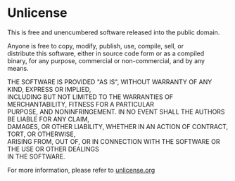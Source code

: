 # Unlicense

This is free and unencumbered software released into the public domain.

Anyone is free to copy, modify, publish, use, compile, sell, or  
distribute this software, either in source code form or as a compiled  
binary, for any purpose, commercial or non-commercial, and by any  
means.  

THE SOFTWARE IS PROVIDED "AS IS", WITHOUT WARRANTY OF ANY KIND, EXPRESS OR IMPLIED,  
INCLUDING BUT NOT LIMITED TO THE WARRANTIES OF MERCHANTABILITY, FITNESS FOR A PARTICULAR  
PURPOSE, AND NONINFRINGEMENT. IN NO EVENT SHALL THE AUTHORS BE LIABLE FOR ANY CLAIM,  
DAMAGES, OR OTHER LIABILITY, WHETHER IN AN ACTION OF CONTRACT, TORT, OR OTHERWISE,  
ARISING FROM, OUT OF, OR IN CONNECTION WITH THE SOFTWARE OR THE USE OR OTHER DEALINGS  
IN THE SOFTWARE.  

For more information, please refer to [unlicense.org](https://unlicense.org)
